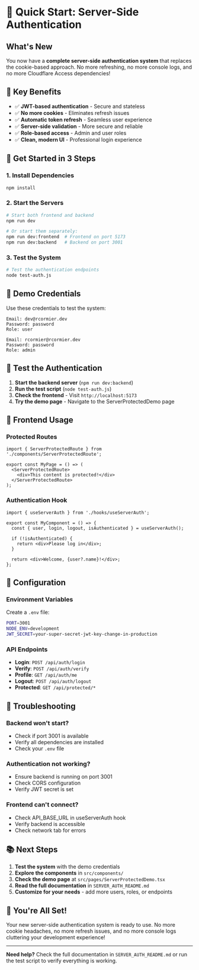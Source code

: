 # 🚀 Quick Start: Server-Side Authentication

## What's New

You now have a **complete server-side authentication system** that replaces the cookie-based approach. No more refreshing, no more console logs, and no more Cloudflare Access dependencies!

## 🎯 Key Benefits

- ✅ **JWT-based authentication** - Secure and stateless
- ✅ **No more cookies** - Eliminates refresh issues
- ✅ **Automatic token refresh** - Seamless user experience
- ✅ **Server-side validation** - More secure and reliable
- ✅ **Role-based access** - Admin and user roles
- ✅ **Clean, modern UI** - Professional login experience

## 🚀 Get Started in 3 Steps

### 1. Install Dependencies
```bash
npm install
```

### 2. Start the Servers
```bash
# Start both frontend and backend
npm run dev

# Or start them separately:
npm run dev:frontend  # Frontend on port 5173
npm run dev:backend   # Backend on port 3001
```

### 3. Test the System
```bash
# Test the authentication endpoints
node test-auth.js
```

## 🔐 Demo Credentials

Use these credentials to test the system:

```
Email: dev@rcormier.dev
Password: password
Role: user

Email: rcormier@rcormier.dev
Password: password
Role: admin
```

## 🧪 Test the Authentication

1. **Start the backend server** (`npm run dev:backend`)
2. **Run the test script** (`node test-auth.js`)
3. **Check the frontend** - Visit `http://localhost:5173`
4. **Try the demo page** - Navigate to the ServerProtectedDemo page

## 📱 Frontend Usage

### Protected Routes
```tsx
import { ServerProtectedRoute } from './components/ServerProtectedRoute';

export const MyPage = () => (
  <ServerProtectedRoute>
    <div>This content is protected!</div>
  </ServerProtectedRoute>
);
```

### Authentication Hook
```tsx
import { useServerAuth } from './hooks/useServerAuth';

export const MyComponent = () => {
  const { user, login, logout, isAuthenticated } = useServerAuth();
  
  if (!isAuthenticated) {
    return <div>Please log in</div>;
  }
  
  return <div>Welcome, {user?.name}!</div>;
};
```

## 🔧 Configuration

### Environment Variables
Create a `.env` file:
```bash
PORT=3001
NODE_ENV=development
JWT_SECRET=your-super-secret-jwt-key-change-in-production
```

### API Endpoints
- **Login**: `POST /api/auth/login`
- **Verify**: `POST /api/auth/verify`
- **Profile**: `GET /api/auth/me`
- **Logout**: `POST /api/auth/logout`
- **Protected**: `GET /api/protected/*`

## 🚨 Troubleshooting

### Backend won't start?
- Check if port 3001 is available
- Verify all dependencies are installed
- Check your `.env` file

### Authentication not working?
- Ensure backend is running on port 3001
- Check CORS configuration
- Verify JWT secret is set

### Frontend can't connect?
- Check API_BASE_URL in useServerAuth hook
- Verify backend is accessible
- Check network tab for errors

## 📚 Next Steps

1. **Test the system** with the demo credentials
2. **Explore the components** in `src/components/`
3. **Check the demo page** at `src/pages/ServerProtectedDemo.tsx`
4. **Read the full documentation** in `SERVER_AUTH_README.md`
5. **Customize for your needs** - add more users, roles, or endpoints

## 🎉 You're All Set!

Your new server-side authentication system is ready to use. No more cookie headaches, no more refresh issues, and no more console logs cluttering your development experience!

---

**Need help?** Check the full documentation in `SERVER_AUTH_README.md` or run the test script to verify everything is working.
